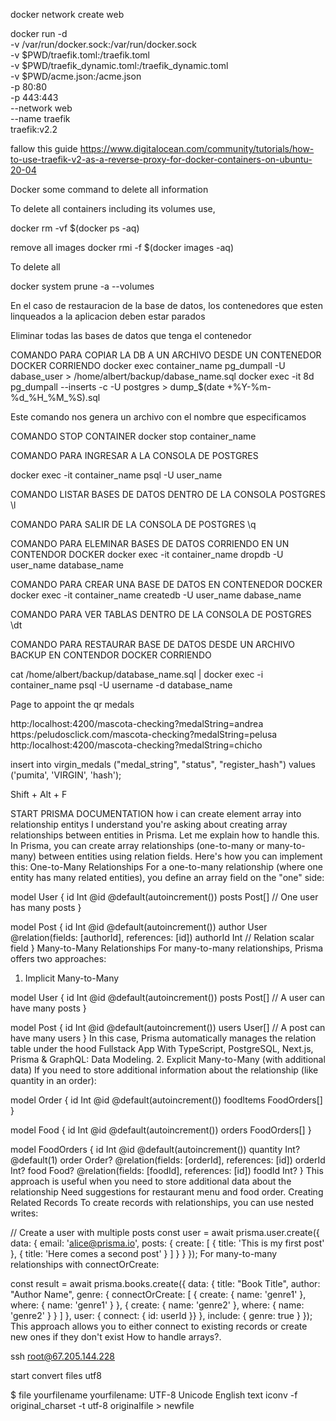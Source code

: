 
docker network create web

docker run -d \
  -v /var/run/docker.sock:/var/run/docker.sock \
  -v $PWD/traefik.toml:/traefik.toml \
  -v $PWD/traefik_dynamic.toml:/traefik_dynamic.toml \
  -v $PWD/acme.json:/acme.json \
  -p 80:80 \
  -p 443:443 \
  --network web \
  --name traefik \
  traefik:v2.2

fallow this guide
https://www.digitalocean.com/community/tutorials/how-to-use-traefik-v2-as-a-reverse-proxy-for-docker-containers-on-ubuntu-20-04


Docker some command to delete all information

To delete all containers including its volumes use,

docker rm -vf $(docker ps -aq)

remove all images
docker rmi -f $(docker images -aq)

To delete all

docker system prune -a --volumes

En el caso de restauracion de la base de datos, los contenedores que esten linqueados a la aplicacion deben estar parados


Eliminar todas las bases de datos que tenga el contenedor

COMANDO PARA COPIAR LA DB A UN ARCHIVO DESDE UN CONTENEDOR DOCKER CORRIENDO
docker exec container_name pg_dumpall -U dabase_user > /home/albert/backup/dabase_name.sql 
docker exec -it 8d pg_dumpall --inserts -c -U postgres > dump_$(date +%Y-%m-%d_%H_%M_%S).sql

Este comando nos genera un archivo con el nombre que especificamos

COMANDO STOP CONTAINER
docker stop container_name


COMANDO PARA INGRESAR A LA CONSOLA DE POSTGRES

docker exec -it container_name psql -U user_name 


COMANDO LISTAR BASES DE DATOS DENTRO DE LA CONSOLA POSTGRES
\l 

COMANDO PARA SALIR DE LA CONSOLA DE POSTGRES
\q

COMANDO PARA ELEMINAR BASES DE DATOS CORRIENDO EN UN CONTENDOR DOCKER
docker exec -it container_name dropdb -U user_name database_name

COMANDO PARA CREAR UNA BASE DE DATOS EN CONTENEDOR DOCKER
docker exec -it container_name createdb -U user_name dabase_name

COMANDO PARA VER TABLAS DENTRO DE LA CONSOLA DE POSTGRES
\dt

COMANDO PARA RESTAURAR BASE DE DATOS DESDE UN ARCHIVO BACKUP EN CONTENDOR DOCKER CORRIENDO

cat /home/albert/backup/database_name.sql | docker exec -i container_name psql -U username -d database_name


Page to appoint the qr medals

http:/localhost:4200/mascota-checking?medalString=andrea
https:/peludosclick.com/mascota-checking?medalString=pelusa
http:/localhost:4200/mascota-checking?medalString=chicho

insert into virgin_medals ("medal_string", "status", "register_hash") values ('pumita', 'VIRGIN', 'hash');

Shift + Alt + F

START PRISMA DOCUMENTATION
how i can create element array into relationship entitys
I understand you're asking about creating array relationships between entities in Prisma. Let me explain how to handle this.
In Prisma, you can create array relationships (one-to-many or many-to-many) between entities using relation fields. Here's how you can implement this:
One-to-Many Relationships
For a one-to-many relationship (where one entity has many related entities), you define an array field on the "one" side:

model User {
  id    Int    @id @default(autoincrement())
  posts Post[] // One user has many posts
}

model Post {
  id       Int  @id @default(autoincrement())
  author   User @relation(fields: [authorId], references: [id])
  authorId Int  // Relation scalar field
}
Many-to-Many Relationships
For many-to-many relationships, Prisma offers two approaches:
1. Implicit Many-to-Many

model User {
  id    Int    @id @default(autoincrement())
  posts Post[] // A user can have many posts
}

model Post {
  id     Int    @id @default(autoincrement())
  users  User[] // A post can have many users
}
In this case, Prisma automatically manages the relation table under the hood Fullstack App With TypeScript, PostgreSQL, Next.js, Prisma & GraphQL: Data Modeling.
2. Explicit Many-to-Many (with additional data)
If you need to store additional information about the relationship (like quantity in an order):

model Order {
  id        Int          @id @default(autoincrement())
  foodItems FoodOrders[]
}

model Food {
  id     Int          @id @default(autoincrement())
  orders FoodOrders[]
}

model FoodOrders {
  id       Int    @id @default(autoincrement())
  quantity Int?   @default(1)
  order    Order? @relation(fields: [orderId], references: [id])
  orderId  Int?
  food     Food?  @relation(fields: [foodId], references: [id])
  foodId   Int?
}
This approach is useful when you need to store additional data about the relationship Need suggestions for restaurant menu and food order.
Creating Related Records
To create records with relationships, you can use nested writes:

// Create a user with multiple posts
const user = await prisma.user.create({
  data: {
    email: 'alice@prisma.io',
    posts: {
      create: [
        { title: 'This is my first post' },
        { title: 'Here comes a second post' }
      ]
    }
  }
});
For many-to-many relationships with connectOrCreate:

const result = await prisma.books.create({
  data: {
    title: "Book Title",
    author: "Author Name",
    genre: {
      connectOrCreate: [
        { create: { name: 'genre1' }, where: { name: 'genre1' } },
        { create: { name: 'genre2' }, where: { name: 'genre2' } }
      ]
    },
    user: { connect: { id: userId }}
  },
  include: {
    genre: true
  }
});
This approach allows you to either connect to existing records or create new ones if they don't exist How to handle arrays?.


ssh root@67.205.144.228

start convert files utf8

$ file yourfilename
yourfilename: UTF-8 Unicode English text
iconv -f original_charset -t utf-8 originalfile > newfile
